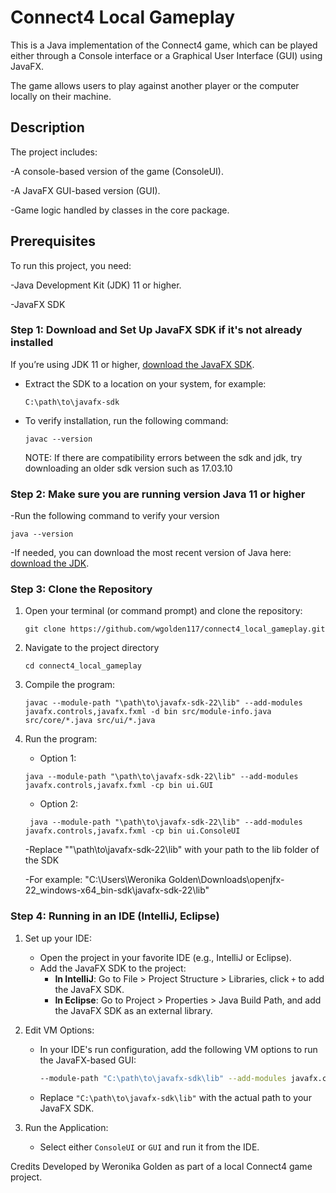 # Connect4 Local Gameplay

This is a Java implementation of the Connect4 game, which can be played either through a Console interface or a Graphical User Interface (GUI) using JavaFX. 

The game allows users to play against another player or the computer locally on their machine.

## Description
The project includes:

-A console-based version of the game (ConsoleUI).

-A JavaFX GUI-based version (GUI).

-Game logic handled by classes in the core package.

## Prerequisites
To run this project, you need:

-Java Development Kit (JDK) 11 or higher.

-JavaFX SDK

### Step 1: Download and Set Up JavaFX SDK if it's not already installed

If you’re using JDK 11 or higher, [download the JavaFX SDK](https://gluonhq.com/products/javafx/).

- Extract the SDK to a location on your system, for example:
    ```
    C:\path\to\javafx-sdk
    ```
- To verify installation, run the following command:
  ```
  javac --version
  ```
  NOTE: If there are compatibility errors between the sdk and jdk, try downloading an older sdk version such as 17.03.10
  
### Step 2: Make sure you are running version Java 11 or higher

-Run the following command to verify your version
```
java --version
```
-If needed, you can download the most recent version of Java here: [download the JDK](https://www.oracle.com/java/technologies/downloads/#jdk23-linux).

### Step 3: Clone the Repository
1. Open your terminal (or command prompt) and clone the repository:
   ```
   git clone https://github.com/wgolden117/connect4_local_gameplay.git
   ```
2. Navigate to the project directory
   ```
   cd connect4_local_gameplay
   ```
3. Compile the program:
   ```
   javac --module-path "\path\to\javafx-sdk-22\lib" --add-modules javafx.controls,javafx.fxml -d bin src/module-info.java src/core/*.java src/ui/*.java
   ```

4. Run the program:
   - Option 1:
    ```
    java --module-path "\path\to\javafx-sdk-22\lib" --add-modules javafx.controls,javafx.fxml -cp bin ui.GUI
    ```

   - Option 2:
    ```
     java --module-path "\path\to\javafx-sdk-22\lib" --add-modules javafx.controls,javafx.fxml -cp bin ui.ConsoleUI
    ```

   -Replace ""\path\to\javafx-sdk-22\lib" with your path to the lib folder of the SDK
   
   -For example: "C:\Users\Weronika Golden\Downloads\openjfx-22_windows-x64_bin-sdk\javafx-sdk-22\lib"

### Step 4: Running in an IDE (IntelliJ, Eclipse)

1. Set up your IDE:

   - Open the project in your favorite IDE (e.g., IntelliJ or Eclipse).
   - Add the JavaFX SDK to the project:
     - **In IntelliJ**: Go to File > Project Structure > Libraries, click `+` to add the JavaFX SDK.
     - **In Eclipse**: Go to Project > Properties > Java Build Path, and add the JavaFX SDK as an external library.

2. Edit VM Options:

   - In your IDE's run configuration, add the following VM options to run the JavaFX-based GUI:
     ```bash
     --module-path "C:\path\to\javafx-sdk\lib" --add-modules javafx.controls,javafx.fxml
     ```
   - Replace `"C:\path\to\javafx-sdk\lib"` with the actual path to your JavaFX SDK.

3. Run the Application:

   - Select either `ConsoleUI` or `GUI` and run it from the IDE.

Credits
Developed by Weronika Golden as part of a local Connect4 game project.
